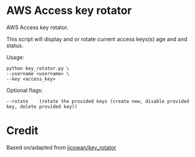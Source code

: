 # AWS Access key rotator

AWS Access key rotator. 

This script will display and or rotate current access keys(s) age and and status. 

Usage: 

    python key_rotator.py \
    --username <username> \
    --key <access_key>

Optional flags:

    --rotate    (rotate the provided keys (create new, disable provided key, delete provided key))


# Credit

Based on/adapted from [jicowan/key_rotator](https://github.com/jicowan/key_rotator/blob/master/key_rotator.py) 